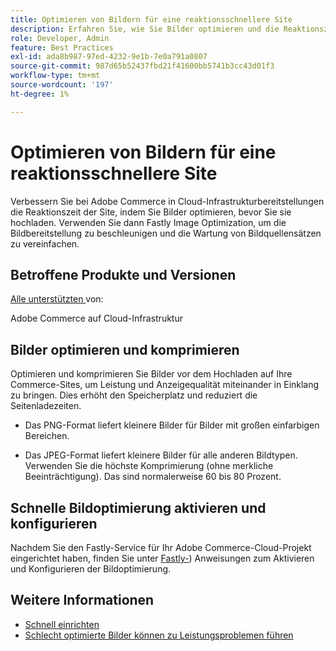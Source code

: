 ```yaml
---
title: Optimieren von Bildern für eine reaktionsschnellere Site
description: Erfahren Sie, wie Sie Bilder optimieren und die Reaktionszeit auf Ihren Adobe Commerce-Sites mit Fastly Image Optimization optimieren können.
role: Developer, Admin
feature: Best Practices
exl-id: ada8b987-97ed-4232-9e1b-7e0a791a0807
source-git-commit: 987d65b52437fbd21f41600bb5741b3cc43d01f3
workflow-type: tm+mt
source-wordcount: '197'
ht-degree: 1%

---
```


# Optimieren von Bildern für eine reaktionsschnellere Site

Verbessern Sie bei Adobe Commerce in Cloud-Infrastrukturbereitstellungen die Reaktionszeit der Site, indem Sie Bilder optimieren, bevor Sie sie hochladen. Verwenden Sie dann Fastly Image Optimization, um die Bildbereitstellung zu beschleunigen und die Wartung von Bildquellensätzen zu vereinfachen.

## Betroffene Produkte und Versionen

[Alle unterstützten ](../../../release/versions.md) von:

Adobe Commerce auf Cloud-Infrastruktur


## Bilder optimieren und komprimieren

Optimieren und komprimieren Sie Bilder vor dem Hochladen auf Ihre Commerce-Sites, um Leistung und Anzeigequalität miteinander in Einklang zu bringen. Dies erhöht den Speicherplatz und reduziert die Seitenladezeiten.

- Das PNG-Format liefert kleinere Bilder für Bilder mit großen einfarbigen Bereichen.

- Das JPEG-Format liefert kleinere Bilder für alle anderen Bildtypen. Verwenden Sie die höchste Komprimierung (ohne merkliche Beeinträchtigung). Das sind normalerweise 60 bis 80 Prozent.

## Schnelle Bildoptimierung aktivieren und konfigurieren

Nachdem Sie den Fastly-Service für Ihr Adobe Commerce-Cloud-Projekt eingerichtet haben, finden Sie unter [Fastly-](https://experienceleague.adobe.com/en/docs/commerce-cloud-service/user-guide/cdn/fastly-image-optimization)) Anweisungen zum Aktivieren und Konfigurieren der Bildoptimierung.

## Weitere Informationen

- [Schnell einrichten](https://experienceleague.adobe.com/en/docs/commerce-cloud-service/user-guide/cdn/setup-fastly/fastly-configuration)
- [Schlecht optimierte Bilder können zu Leistungsproblemen führen](https://experienceleague.adobe.com/docs/commerce-knowledge-base/kb/troubleshooting/miscellaneous/file-storage-low-specific-page-loads-are-slow.html)
